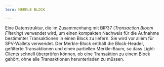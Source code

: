 ```yaml
---
term: MERKLE BLOCK

---
```

Eine Datenstruktur, die im Zusammenhang mit BIP37 (*Transaction Bloom Filtering*) verwendet wird, um einen kompakten Nachweis für die Aufnahme bestimmter Transaktionen in einen Block zu liefern. Sie wird vor allem für SPV-Wallets verwendet. Der Merkle-Block enthält die Block-Header, gefilterte Transaktionen und einen partiellen Merkle-Baum, so dass Light-Clients schnell überprüfen können, ob eine Transaktion zu einem Block gehört, ohne alle Transaktionen herunterladen zu müssen.
